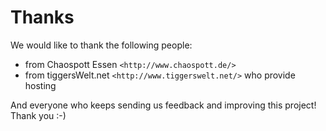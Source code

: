 # Thanks

We would like to thank the following people:

* from Chaospott Essen `<http://www.chaospott.de/>`
* from tiggersWelt.net `<http://www.tiggerswelt.net/>` who provide hosting

And everyone who keeps sending us feedback and improving this project! Thank you :-)
